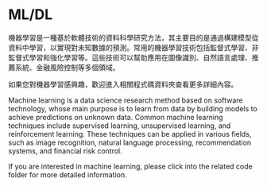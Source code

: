 # ML/DL

機器學習是一種基於軟體技術的資料科學研究方法，其主要目的是通過構建模型從資料中學習，以實現對未知數據的預測。常用的機器學習技術包括監督式學習、非監督式學習和強化學習等。這些技術可以幫助應用在圖像識別、自然語言處理、推薦系統、金融風險控制等多個領域。

如果您對機器學習感興趣，歡迎進入相關程式碼資料夾查看更多詳細內容。

Machine learning is a data science research method based on software technology, whose main purpose is to learn from data by building models to achieve predictions on unknown data. Common machine learning techniques include supervised learning, unsupervised learning, and reinforcement learning. These techniques can be applied in various fields, such as image recognition, natural language processing, recommendation systems, and financial risk control.

If you are interested in machine learning, please click into the related code folder for more detailed information.
